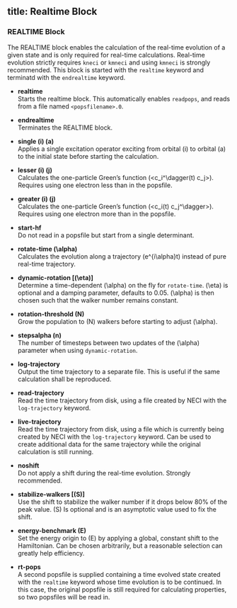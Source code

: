 title: Realtime Block 
---
### REALTIME Block

The REALTIME block enables the calculation of the real-time evolution of
a given state and is only required for real-time calculations. Real-time
evolution strictly requires `kneci` or `kmneci` and using `kmneci` is
strongly recommended. This block is started with the `realtime` keyword
and terminatd with the `endrealtime` keyword.

-   **realtime**  
    Starts the realtime block. This automatically enables `readpops`,
    and reads from a file named `<popsfilename>.0`.

-   **endrealtime**  
    Terminates the REALTIME block.

-   **single \(i\) \(a\)**  
    Applies a single excitation operator exciting from orbital \(i\) to
    orbital \(a\) to the initial state before starting the calculation.

-   **lesser \(i\) \(j\)**  
    Calculates the one-particle Green’s function \(<c_i^\dagger(t)
          c_j>\). Requires using one electron less than in the popsfile.

-   **greater \(i\) \(j\)**  
    Calculates the one-particle Green’s function \(<c_i(t)
          c_j^\dagger>\). Requires using one electron more than in the
    popsfile.

-   **start-hf**  
    Do not read in a popsfile but start from a single determinant.

-   **rotate-time \(\alpha\)**  
    Calculates the evolution along a trajectory \(e^{i\alpha}t\) instead
    of pure real-time trajectory.

-   **dynamic-rotation [\(\eta\)]**  
    Determine a time-dependent \(\alpha\) on the fly for `rotate-time`.
    \(\eta\) is optional and a damping parameter, defaults to 0.05.
    \(\alpha\) is then chosen such that the walker number remains
    constant.

-   **rotation-threshold \(N\)**  
    Grow the population to \(N\) walkers before starting to adjust
    \(\alpha\).

-   **stepsalpha \(n\)**  
    The number of timesteps between two updates of the \(\alpha\)
    parameter when using `dynamic-rotation`.

-   **log-trajectory**  
    Output the time trajectory to a separate file. This is useful if the
    same calculation shall be reproduced.

-   **read-trajectory**  
    Read the time trajectory from disk, using a file created by NECI
    with the `log-trajectory` keyword.

-   **live-trajectory**  
    Read the time trajectory from disk, using a file which is currently
    being created by NECI with the `log-trajectory` keyword. Can be used
    to create additional data for the same trajectory while the original
    calculation is still running.

-   **noshift**  
    Do not apply a shift during the real-time evolution. Strongly
    recommended.

-   **stabilize-walkers [\(S\)]**  
    Use the shift to stabilize the walker number if it drops below 80%
    of the peak value. \(S\) Is optional and is an asymptotic value used
    to fix the shift.

-   **energy-benchmark \(E\)**  
    Set the energy origin to \(E\) by applying a global, constant shift
    to the Hamiltonian. Can be chosen arbitrarily, but a reasonable
    selection can greatly help efficiency.

-   **rt-pops**  
    A second popsfile is supplied containing a time evolved state
    created with the `realtime` keyword whose time evolution is to be
    continued. In this case, the original popsfile is still required for
    calculating properties, so two popsfiles will be read in.
